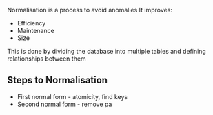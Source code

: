 Normalisation is a process to avoid anomalies
It improves:
- Efficiency
- Maintenance
- Size

This is done by dividing the database into multiple tables and defining relationships between them

## Steps to Normalisation
- First normal form - atomicity, find keys
- Second normal form - remove pa